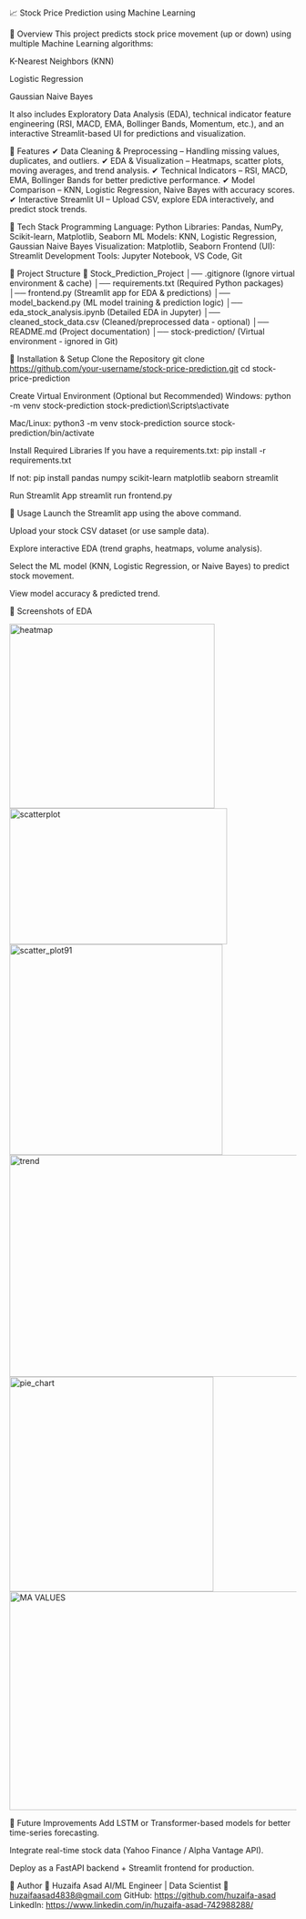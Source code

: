 📈 Stock Price Prediction using Machine Learning

🔹 Overview
This project predicts stock price movement (up or down) using multiple Machine Learning algorithms:

K-Nearest Neighbors (KNN)

Logistic Regression

Gaussian Naive Bayes

It also includes Exploratory Data Analysis (EDA), technical indicator feature engineering (RSI, MACD, EMA, Bollinger Bands, Momentum, etc.), and an interactive Streamlit-based UI for predictions and visualization.

🔹 Features
✔ Data Cleaning & Preprocessing – Handling missing values, duplicates, and outliers.
✔ EDA & Visualization – Heatmaps, scatter plots, moving averages, and trend analysis.
✔ Technical Indicators – RSI, MACD, EMA, Bollinger Bands for better predictive performance.
✔ Model Comparison – KNN, Logistic Regression, Naive Bayes with accuracy scores.
✔ Interactive Streamlit UI – Upload CSV, explore EDA interactively, and predict stock trends.

🔹 Tech Stack
Programming Language: Python
Libraries: Pandas, NumPy, Scikit-learn, Matplotlib, Seaborn
ML Models: KNN, Logistic Regression, Gaussian Naive Bayes
Visualization: Matplotlib, Seaborn
Frontend (UI): Streamlit
Development Tools: Jupyter Notebook, VS Code, Git

🔹 Project Structure
📂 Stock_Prediction_Project
│── .gitignore (Ignore virtual environment & cache)
│── requirements.txt (Required Python packages)
│── frontend.py (Streamlit app for EDA & predictions)
│── model_backend.py (ML model training & prediction logic)
│── eda_stock_analysis.ipynb (Detailed EDA in Jupyter)
│── cleaned_stock_data.csv (Cleaned/preprocessed data - optional)
│── README.md (Project documentation)
│── stock-prediction/ (Virtual environment - ignored in Git)

🔹 Installation & Setup
Clone the Repository
git clone https://github.com/your-username/stock-price-prediction.git
cd stock-price-prediction

Create Virtual Environment (Optional but Recommended)
Windows:
python -m venv stock-prediction
stock-prediction\Scripts\activate

Mac/Linux:
python3 -m venv stock-prediction
source stock-prediction/bin/activate

Install Required Libraries
If you have a requirements.txt:
pip install -r requirements.txt

If not:
pip install pandas numpy scikit-learn matplotlib seaborn streamlit

Run Streamlit App
streamlit run frontend.py

🔹 Usage
Launch the Streamlit app using the above command.

Upload your stock CSV dataset (or use sample data).

Explore interactive EDA (trend graphs, heatmaps, volume analysis).

Select the ML model (KNN, Logistic Regression, or Naive Bayes) to predict stock movement.

View model accuracy & predicted trend.

🔹 Screenshots of EDA

<img width="360" height="324" alt="heatmap" src="https://github.com/user-attachments/assets/bf84f6ea-a834-4158-933f-1993bb1af445" />
<img width="382" height="239" alt="scatterplot" src="https://github.com/user-attachments/assets/2c5a3295-c36c-4572-9b95-9301303fa144" />
<img width="374" height="370" alt="scatter_plot91" src="https://github.com/user-attachments/assets/aa3d4387-1daa-4ff5-bf71-c8698177055e" />
<img width="736" height="390" alt="trend" src="https://github.com/user-attachments/assets/a1ee0458-4e4f-4168-8952-14d79c491f39" />
<img width="358" height="377" alt="pie_chart" src="https://github.com/user-attachments/assets/fb8e5779-57c6-4ab8-b8d4-87e176a4bb15" />
<img width="738" height="384" alt="MA VALUES" src="https://github.com/user-attachments/assets/d5e207f1-1896-4b7a-9ab0-c8d1391d49ba" />

🔹 Future Improvements
Add LSTM or Transformer-based models for better time-series forecasting.

Integrate real-time stock data (Yahoo Finance / Alpha Vantage API).

Deploy as a FastAPI backend + Streamlit frontend for production.

🔹 Author
👤 Huzaifa Asad
AI/ML Engineer | Data Scientist
📧 huzaifaasad4838@gmail.com
GitHub: https://github.com/huzaifa-asad
LinkedIn: https://www.linkedin.com/in/huzaifa-asad-742988288/
